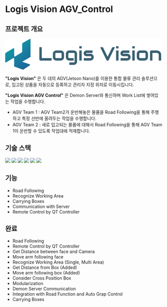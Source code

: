 # Logis Vision AGV_Control

## 프로젝트 개요

![Logis_Vision_Logo](https://raw.githubusercontent.com/LogisVision/Logis_Platform/refs/heads/master/Basic%20Theme%403x.png)

**"Logis Vision"** 은 두 대의 AGV(Jetson Nano)를 이용한 통합 물류 관리 솔루션으로,
입고된 상품을 자동으로 등록하고 관리자 지정 위치로 이동시킵니다.

**"Logis Vision AGV Control"** 은 Demon Server와 통신하며 Work List에 쌓여있는 작업을 수행합니다.

- AGV Team 1 : AGV Team2가 운반해놓은 물품을 Road Following을 통해 주행하고 특정 선반에 올려두는 작업을 수행합니다.
- AGV Team 2 : 새로 입고되는 물품에 대해서 Road Following을 통해 AGV Team 1이 운반할 수 있도록 작업대에 적재합니다.

## 기술 스택
<div>
<img src="https://img.shields.io/badge/Python-3776AB?style=for-the-badge&logo=python&logoColor=white">
<img src="https://img.shields.io/badge/Pytorch-EE4C2C?style=for-the-badge&logo=pytorch&logoColor=white">
<img src="https://img.shields.io/badge/OPENCV-5C3EE8?style=for-the-badge&logo=OPENCV&logoColor=white">
<img src="https://img.shields.io/badge/QT-41CD52?style=for-the-badge&logo=QT&logoColor=white">
<img src="https://img.shields.io/badge/MQTT-660066?style=for-the-badge&logo=MQTT&logoColor=white">
<img src="https://img.shields.io/badge/GitHub-181717?style=for-the-badge&logo=Github&logoColor=white">
</div>

## 기능
- Road Following
- Recognize Working Area
- Carrying Boxes
- Communication with Server
- Remote Control by QT Controller

## 완료
- Road Following
- Remote Control by QT Controller 
- Get Distance between face and Camera 
- Move arm following face 
- Recognize Working Area (Single, Multi Area)
- Get Distance from Box (Added)
- Move arm following box (Added)    
- Consider Cross Position Box
- Modularization
- Demon Server Communication
- Integration with Road Function and Auto Grap Control
- Carrying Boxes

